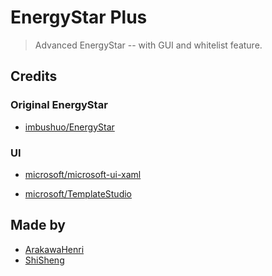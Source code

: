 ﻿# EnergyStar Plus

> Advanced EnergyStar -- with GUI and whitelist feature.

## Credits

### Original EnergyStar

- [imbushuo/EnergyStar](https://github.com/imbushuo/EnergyStar)

### UI

- [microsoft/microsoft-ui-xaml](https://github.com/microsoft/microsoft-ui-xaml)

- [microsoft/TemplateStudio](https://github.com/microsoft/TemplateStudio)

## Made by

- [ArakawaHenri](https://github.com/ArakawaHenri)
- [ShiSheng](https://github.com/ShiSheng233)